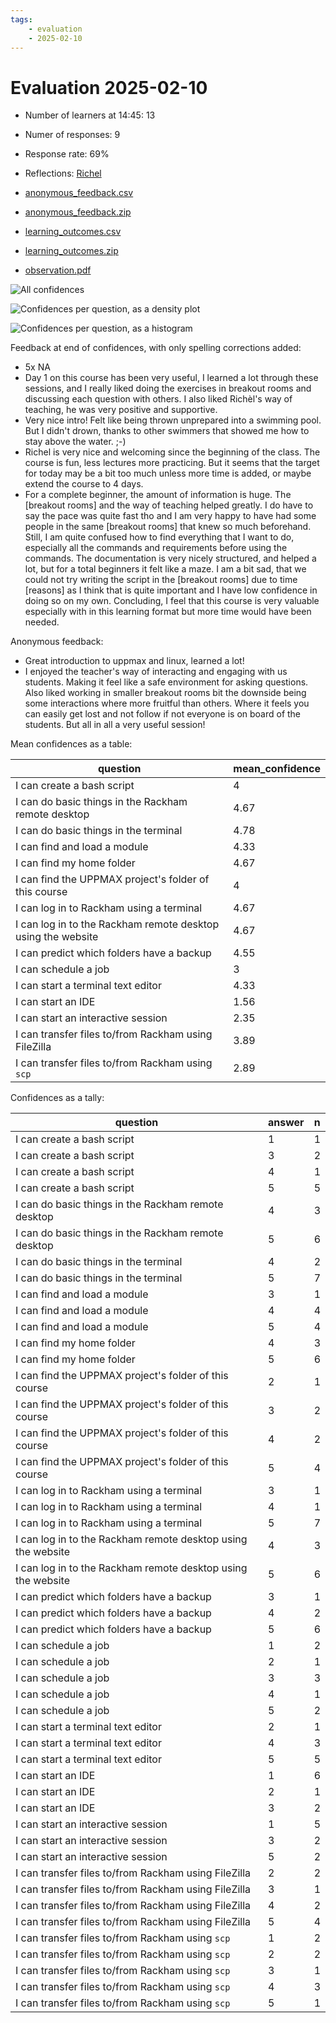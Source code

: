 ```yaml
---
tags:
    - evaluation
    - 2025-02-10
---
```


# Evaluation 2025-02-10

- Number of learners at 14:45: 13
- Numer of responses: 9
- Response rate: 69%
- Reflections: [Richel](../../reflections/20250210/README.md)

- [anonymous_feedback.csv](anonymous_feedback.csv)
- [anonymous_feedback.zip](anonymous_feedback.zip)
- [learning_outcomes.csv](learning_outcomes.csv)
- [learning_outcomes.zip](learning_outcomes.zip)
- [observation.pdf](observation.pdf)

![All confidences](all_confidences.png)

![Confidences per question, as a density plot](confidences_per_question_density.png)

![Confidences per question, as a histogram](confidences_per_question_histogram.png)

Feedback at end of confidences, with only spelling corrections added:

- 5x NA
- Day 1 on this course has been very useful,
  I learned a lot through these sessions,
  and I really liked doing the exercises in breakout rooms and
  discussing each question with others.
  I also liked Richèl's way of teaching,
  he was very positive and supportive.
- Very nice intro!
  Felt like being thrown unprepared into a swimming pool.
  But I didn't drown, thanks to other swimmers
  that showed me how to stay above the water. ;-)
- Richel is very nice and welcoming since the beginning of the class.
  The course is fun, less lectures more practicing.
  But it seems that the target for today may be a bit too much unless
  more time is added, or maybe extend the course to 4 days.
- For a complete beginner, the amount of information is huge.
  The [breakout rooms] and the way of teaching helped greatly.
  I do have to say the pace was quite fast tho and I am very happy
  to have had some people in the same [breakout rooms]
  that knew so much beforehand. Still, I am quite confused how to find
  everything that I want to do, especially all the commands and
  requirements before using the commands. The documentation is very nicely
  structured, and helped a lot, but for a total beginners it felt like a
  maze. I am a bit sad, that we could not try writing the script in the
  [breakout rooms] due to time [reasons] as I think that is quite important
  and I have low confidence in doing so on my own.
  Concluding, I feel that this course is very valuable especially
  with in this learning format but more time would have been needed.

Anonymous feedback:

- Great introduction to uppmax and linux, learned a lot!
- I enjoyed the teacher's way of interacting and engaging with us students.
  Making it feel like a safe environment for asking questions.
  Also liked working in smaller breakout rooms bit the downside being some
  interactions where more fruitful than others.
  Where it feels you can easily get lost
  and not follow if not everyone is on board of the students.
  But all in all a very useful session!

Mean confidences as a table:

<!-- markdownlint-disable MD013 --><!-- Tables cannot be split up over lines, hence will break 80 characters per line -->

| question                                                     | mean_confidence |
| ------------------------------------------------------------ | --------------- |
| I can create a bash script                                   | 4               |
| I can do basic things in the Rackham remote desktop          | 4.67            |
| I can do basic things in the terminal                        | 4.78            |
| I can find and load a module                                 | 4.33            |
| I can find my home folder                                    | 4.67            |
| I can find the UPPMAX project's folder of this course        | 4               |
| I can log in to Rackham using a terminal                     | 4.67            |
| I can log in to the Rackham remote desktop using the website | 4.67            |
| I can predict which folders have a backup                    | 4.55            |
| I can schedule a job                                         | 3               |
| I can start a terminal text editor                           | 4.33            |
| I can start an IDE                                           | 1.56            |
| I can start an interactive session                           | 2.35            |
| I can transfer files to/from Rackham using FileZilla         | 3.89            |
| I can transfer files to/from Rackham using `scp`             | 2.89            |

<!-- markdownlint-enable MD013 -->

Confidences as a tally:

| question                                                     | answer | n   |
| ------------------------------------------------------------ | ------ | --- |
| I can create a bash script                                   | 1      | 1   |
| I can create a bash script                                   | 3      | 2   |
| I can create a bash script                                   | 4      | 1   |
| I can create a bash script                                   | 5      | 5   |
| I can do basic things in the Rackham remote desktop          | 4      | 3   |
| I can do basic things in the Rackham remote desktop          | 5      | 6   |
| I can do basic things in the terminal                        | 4      | 2   |
| I can do basic things in the terminal                        | 5      | 7   |
| I can find and load a module                                 | 3      | 1   |
| I can find and load a module                                 | 4      | 4   |
| I can find and load a module                                 | 5      | 4   |
| I can find my home folder                                    | 4      | 3   |
| I can find my home folder                                    | 5      | 6   |
| I can find the UPPMAX project's folder of this course        | 2      | 1   |
| I can find the UPPMAX project's folder of this course        | 3      | 2   |
| I can find the UPPMAX project's folder of this course        | 4      | 2   |
| I can find the UPPMAX project's folder of this course        | 5      | 4   |
| I can log in to Rackham using a terminal                     | 3      | 1   |
| I can log in to Rackham using a terminal                     | 4      | 1   |
| I can log in to Rackham using a terminal                     | 5      | 7   |
| I can log in to the Rackham remote desktop using the website | 4      | 3   |
| I can log in to the Rackham remote desktop using the website | 5      | 6   |
| I can predict which folders have a backup                    | 3      | 1   |
| I can predict which folders have a backup                    | 4      | 2   |
| I can predict which folders have a backup                    | 5      | 6   |
| I can schedule a job                                         | 1      | 2   |
| I can schedule a job                                         | 2      | 1   |
| I can schedule a job                                         | 3      | 3   |
| I can schedule a job                                         | 4      | 1   |
| I can schedule a job                                         | 5      | 2   |
| I can start a terminal text editor                           | 2      | 1   |
| I can start a terminal text editor                           | 4      | 3   |
| I can start a terminal text editor                           | 5      | 5   |
| I can start an IDE                                           | 1      | 6   |
| I can start an IDE                                           | 2      | 1   |
| I can start an IDE                                           | 3      | 2   |
| I can start an interactive session                           | 1      | 5   |
| I can start an interactive session                           | 3      | 2   |
| I can start an interactive session                           | 5      | 2   |
| I can transfer files to/from Rackham using FileZilla         | 2      | 2   |
| I can transfer files to/from Rackham using FileZilla         | 3      | 1   |
| I can transfer files to/from Rackham using FileZilla         | 4      | 2   |
| I can transfer files to/from Rackham using FileZilla         | 5      | 4   |
| I can transfer files to/from Rackham using `scp`             | 1      | 2   |
| I can transfer files to/from Rackham using `scp`             | 2      | 2   |
| I can transfer files to/from Rackham using `scp`             | 3      | 1   |
| I can transfer files to/from Rackham using `scp`             | 4      | 3   |
| I can transfer files to/from Rackham using `scp`             | 5      | 1   |
